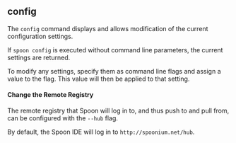 ## config

The `config` command displays and allows modification of the current configuration settings.

If `spoon config` is executed without command line parameters, the current settings are returned. 

To modify any settings, specify them as command line flags and assign a value to the flag. This value will then be applied to that setting. 

#### Change the Remote Registry

The remote registry that Spoon will log in to, and thus push to and pull from, can be configured with the `--hub` flag. 

By default, the Spoon IDE will log in to `http://spoonium.net/hub`. 